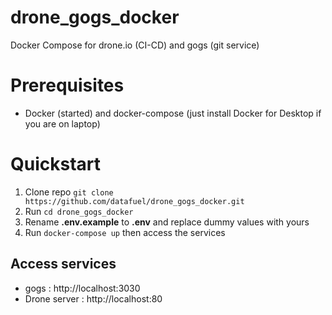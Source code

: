 # drone_gogs_docker
Docker Compose for drone.io (CI-CD) and gogs (git service)

# Prerequisites

- Docker (started) and docker-compose (just install Docker for Desktop if you are on laptop) 

# Quickstart

1. Clone repo `git clone https://github.com/datafuel/drone_gogs_docker.git`
2. Run `cd drone_gogs_docker`
3. Rename **.env.example** to **.env** and replace dummy values with yours
4. Run `docker-compose up` then access the services
  
## Access services
  - gogs : http://localhost:3030
  - Drone server : http://localhost:80
